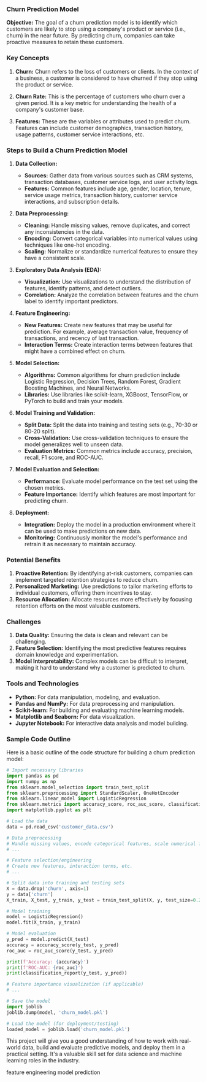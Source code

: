 ### Churn Prediction Model

**Objective:**
The goal of a churn prediction model is to identify which customers are likely to stop using a company's product or service (i.e., churn) in the near future. By predicting churn, companies can take proactive measures to retain these customers.

### Key Concepts

1. **Churn:** Churn refers to the loss of customers or clients. In the context of a business, a customer is considered to have churned if they stop using the product or service.

2. **Churn Rate:** This is the percentage of customers who churn over a given period. It is a key metric for understanding the health of a company's customer base.

3. **Features:** These are the variables or attributes used to predict churn. Features can include customer demographics, transaction history, usage patterns, customer service interactions, etc.

### Steps to Build a Churn Prediction Model

1. **Data Collection:**
   - **Sources:** Gather data from various sources such as CRM systems, transaction databases, customer service logs, and user activity logs.
   - **Features:** Common features include age, gender, location, tenure, service usage metrics, transaction history, customer service interactions, and subscription details.

2. **Data Preprocessing:**
   - **Cleaning:** Handle missing values, remove duplicates, and correct any inconsistencies in the data.
   - **Encoding:** Convert categorical variables into numerical values using techniques like one-hot encoding.
   - **Scaling:** Normalize or standardize numerical features to ensure they have a consistent scale.

3. **Exploratory Data Analysis (EDA):**
   - **Visualization:** Use visualizations to understand the distribution of features, identify patterns, and detect outliers.
   - **Correlation:** Analyze the correlation between features and the churn label to identify important predictors.

4. **Feature Engineering:**
   - **New Features:** Create new features that may be useful for prediction. For example, average transaction value, frequency of transactions, and recency of last transaction.
   - **Interaction Terms:** Create interaction terms between features that might have a combined effect on churn.

5. **Model Selection:**
   - **Algorithms:** Common algorithms for churn prediction include Logistic Regression, Decision Trees, Random Forest, Gradient Boosting Machines, and Neural Networks.
   - **Libraries:** Use libraries like scikit-learn, XGBoost, TensorFlow, or PyTorch to build and train your models.

6. **Model Training and Validation:**
   - **Split Data:** Split the data into training and testing sets (e.g., 70-30 or 80-20 split).
   - **Cross-Validation:** Use cross-validation techniques to ensure the model generalizes well to unseen data.
   - **Evaluation Metrics:** Common metrics include accuracy, precision, recall, F1 score, and ROC-AUC.

7. **Model Evaluation and Selection:**
   - **Performance:** Evaluate model performance on the test set using the chosen metrics.
   - **Feature Importance:** Identify which features are most important for predicting churn.

8. **Deployment:**
   - **Integration:** Deploy the model in a production environment where it can be used to make predictions on new data.
   - **Monitoring:** Continuously monitor the model's performance and retrain it as necessary to maintain accuracy.

### Potential Benefits

1. **Proactive Retention:** By identifying at-risk customers, companies can implement targeted retention strategies to reduce churn.
2. **Personalized Marketing:** Use predictions to tailor marketing efforts to individual customers, offering them incentives to stay.
3. **Resource Allocation:** Allocate resources more effectively by focusing retention efforts on the most valuable customers.

### Challenges

1. **Data Quality:** Ensuring the data is clean and relevant can be challenging.
2. **Feature Selection:** Identifying the most predictive features requires domain knowledge and experimentation.
3. **Model Interpretability:** Complex models can be difficult to interpret, making it hard to understand why a customer is predicted to churn.

### Tools and Technologies

- **Python:** For data manipulation, modeling, and evaluation.
- **Pandas and NumPy:** For data preprocessing and manipulation.
- **Scikit-learn:** For building and evaluating machine learning models.
- **Matplotlib and Seaborn:** For data visualization.
- **Jupyter Notebook:** For interactive data analysis and model building.

### Sample Code Outline

Here is a basic outline of the code structure for building a churn prediction model:

```python
# Import necessary libraries
import pandas as pd
import numpy as np
from sklearn.model_selection import train_test_split
from sklearn.preprocessing import StandardScaler, OneHotEncoder
from sklearn.linear_model import LogisticRegression
from sklearn.metrics import accuracy_score, roc_auc_score, classification_report
import matplotlib.pyplot as plt

# Load the data
data = pd.read_csv('customer_data.csv')

# Data preprocessing
# Handle missing values, encode categorical features, scale numerical features
# ...

# Feature selection/engineering
# Create new features, interaction terms, etc.
# ...

# Split data into training and testing sets
X = data.drop('churn', axis=1)
y = data['churn']
X_train, X_test, y_train, y_test = train_test_split(X, y, test_size=0.2, random_state=42)

# Model training
model = LogisticRegression()
model.fit(X_train, y_train)

# Model evaluation
y_pred = model.predict(X_test)
accuracy = accuracy_score(y_test, y_pred)
roc_auc = roc_auc_score(y_test, y_pred)

print(f'Accuracy: {accuracy}')
print(f'ROC-AUC: {roc_auc}')
print(classification_report(y_test, y_pred))

# Feature importance visualization (if applicable)
# ...

# Save the model
import joblib
joblib.dump(model, 'churn_model.pkl')

# Load the model (for deployment/testing)
loaded_model = joblib.load('churn_model.pkl')
```

This project will give you a good understanding of how to work with real-world data, build and evaluate predictive models, and deploy them in a practical setting. It's a valuable skill set for data science and machine learning roles in the industry.

feature engineering
model
prediction
